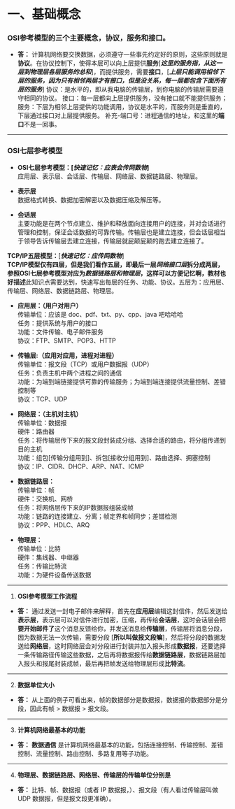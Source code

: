 # 一、基础概念

### OSI参考模型的三个主要概念，协议，服务和接口。

* **答：** 计算机网络要交换数据，必须遵守一些事先约定好的原则，这些原则就是**协议**。在协议控制下，使得本层可以向上层提供**服务**[***这里的服务指，从这一层到物理层各层服务的总和***]，而提供服务，需要**接口**，[***上层只能调用相邻下层的服务，因为只有相邻两层才有接口，但是没关系，每一层都包含下面所有层的服务***]
协议：是水平的，即从我电脑的传输层，到你电脑的传输层需要遵守相同的协议。
接口：每一层都向上层提供服务，没有接口就不能提供服务；
服务：下层为相邻上层提供的功能调用，协议是水平的，而服务则是垂直的，下层通过接口对上层提供服务。
补充-端口号：进程通信的地址，和这里的**端口**不是一回事。
***
### OSI七层参考模型

* **OSI七层参考模型：[*快速记忆：应表会传网数物*]**\
应用层、表示层、会话层、传输层、网络层、数据链路层、物理层。

* **表示层**\
数据格式转换、数据加密解密以及数据压缩及解压等。

* **会话层**\
主要功能是在两个节点建立、维护和释放面向连接用户的连接，并对会话进行管理和控制，保证会话数据的可靠传输。传输层也是建立连接，但会话层相当于领导告诉传输层去建立连接，传输层就屁颠屁颠的跑去建立连接了。

**TCP/IP五层模型：**[***快速记忆：应传网数物***]\
**TCP/IP模型仅有四层，但是我们看作五层，即最后一层*网络接口层*拆分成两层，参照OSI七层参考模型对应为*数据链路层和物理层*，这样可以方便记忆啊，教材也好描述**此知识点需要达到，快速写出每层的任务、功能、协议。五层为：应用层、传输层、网络层、数据链路层、物理层。

* **应用层：（用户对用户）**\
传输单位：应该是 doc、pdf、txt、py、cpp、java 吧哈哈哈\
任务：提供系统与用户的接口\
功能：文件传输、电子邮件服务\
协议：FTP、SMTP、POP3、HTTP

* **传输层:（应用对应用，进程对进程）**\
传输单位：报文段（TCP）或用户数据报（UDP）\
任务：负责主机中两个进程之间的通信\
功能：为端到端链接提供可靠的传输服务；为端到端连接提供流量控制、差错控制等\
协议：TCP、UDP

* **网络层：（主机对主机）**\
传输单位：数据报\
硬件：路由器\
任务：将传输层传下来的报文段封装成分组、选择合适的路由，将分组传递到目的主机\
功能：组包[传输分组用到]、拆包[接收分组用到]、路由选择、拥塞控制\
协议：IP、CIDR、DHCP、ARP、NAT、ICMP

* **数据链路层：**\
传输单位：帧\
硬件：交换机、网桥\
任务：将网络层传下来的IP数据报组装成帧\
功能：链路的连接建立、分离；帧定界和帧同步；差错检测\
协议：PPP、HDLC、ARQ

* **物理层：**\
传输单位：比特\
硬件：集线器、中继器\
任务：传输比特流\
功能：为硬件设备传送数据
***


1. **OSI参考模型工作流程**

* **答：** 通过发送一封电子邮件来解释，首先在**应用层**编辑这封信件，然后发送给**表示层**，表示层可以对信件进行加密，压缩，再传给**会话层**，这时会话层会把**要开始邮件了**这个消息反馈给你，并发送消息给**传输层**，传输层将消息分段，因为数据无法一次传输，需要分段 [**所以叫做报文段嘛**]，然后将分段的数据发送给**网络层**，这时网络层会对分段进行封装并加入报头形成**数据报**，还要选择一条传输路径传输这些数据，之后再将数据报传给**数据链路层**，数据链路层加入报头和报尾封装成帧，最后再把帧发送给物理层形成**比特流**。
***
2. **数据单位大小**

* **答：** 从上面的例子可看出来，帧的数据部分是数据报，数据报的数据部分是分段，因此有帧 > 数据报 > 报文段。
***
3. **计算机网络最基本的功能**

* **答：**  **数据通信** 是计算机网络最基本的功能，包括连接控制、传输控制、差错控制、流量控制、路由控制、多路复用等子功能。
***
4. **物理层、数据链路层、网络层、传输层的传输单位分别是**

* **答：**  比特、帧、数据报（或者 IP 数据报，）、报文段（有人看过传输层叫做 UDP 数据报，但是报文段更准确）。


